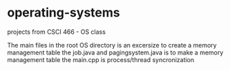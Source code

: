 # operating-systems
 projects from CSCI 466 - OS class

The main files in the root OS directory is an excersize to create a memory management table 
the job.java and pagingsystem.java is to make a memory management table
the main.cpp is process/thread syncronization
